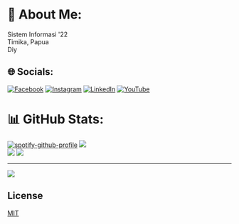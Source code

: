 # 💫 About Me:
Sistem Informasi '22<br>Timika, Papua<br>Diy


## 🌐 Socials:
[![Facebook](https://img.shields.io/badge/Facebook-%231877F2.svg?logo=Facebook&logoColor=white)](https://facebook.com/https://www.facebook.com/dami.maturbongs) [![Instagram](https://img.shields.io/badge/Instagram-%23E4405F.svg?logo=Instagram&logoColor=white)](https://instagram.com/damisaviola) [![LinkedIn](https://img.shields.io/badge/LinkedIn-%230077B5.svg?logo=linkedin&logoColor=white)](https://www.linkedin.com/in/dami-maturbongs-ab1997248/) [![YouTube](https://img.shields.io/badge/YouTube-%23FF0000.svg?logo=YouTube&logoColor=white)](https://youtube.com/@damisaviola) 



# 📊 GitHub Stats:
[![spotify-github-profile](https://spotify-github-profile.vercel.app/api/view?uid=damimaturbongs&cover_image=true&theme=default&show_offline=true&background_color=121212&interchange=true&bar_color_cover=true)](https://spotify-github-profile.vercel.app/api/view?uid=damimaturbongs&redirect=true)
![](https://github-readme-stats.vercel.app/api?username=damisaviola&theme=dark&hide_border=true&include_all_commits=true&count_private=true)<br/>
![](https://github-readme-stats.vercel.app/api/top-langs/?username=damisaviola&theme=dark&hide_border=true&include_all_commits=true&count_private=true&layout=compact)
![](https://github-readme-streak-stats.herokuapp.com/?user=damisaviola&theme=dark&hide_border=true)<br/>

---
[![](https://visitcount.itsvg.in/api?id=damisaviola&icon=0&color=0)](https://visitcount.itsvg.in)

## License

[MIT](https://choosealicense.com/licenses/mit/)


<!-- Proudly created with GPRM ( https://gprm.itsvg.in ) -->
